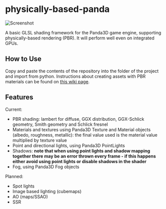 # physically-based-panda
![Screenshot](https://raw.githubusercontent.com/typewriter1/physically-based-panda/master/car.jpg)

A basic GLSL shading framework for the Panda3D game engine, supporting physically-based rendering (PBR). It will perform well even on integrated GPUs.

## How to Use

Copy and paste the contents of the repository into the folder of the project and import from python. Instructions about creating assets with PBR materials can be found on [this wiki page](https://github.com/typewriter1/physically-based-panda/wiki/Creating-Assets-for-physically-based-panda).

## Features

Current:
- PBR shading: lambert for diffuse, GGX distribution, GGX-Schlick geometry, Smith geometry and  Schlick fresnel
- Materials and textures  using Panda3D Texture and Material objects (albedo, roughness, metallic): the final value used is the material value multiplied by texture value
- Point  and directional lights, using Panda3D PointLights
- Shadows: __note that when using point lights and shadow mapping together there may be an error thrown every frame - if this happens either avoid using point lights or disable shadows in the shader__
- Fog, using Panda3D Fog objects

Planned:
- Spot lights
- Image based lighting (cubemaps)
- AO (maps/SSAO)
- SSR

